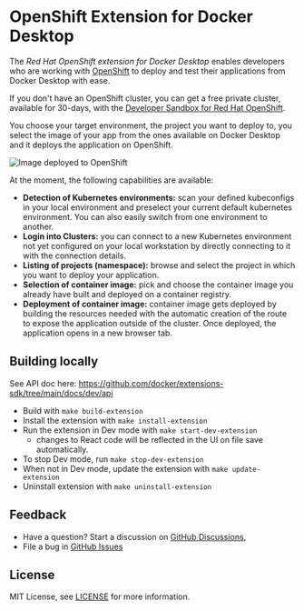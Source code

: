 # OpenShift Extension for Docker Desktop

The _Red Hat OpenShift extension for Docker Desktop_ enables developers who are working with [OpenShift](https://www.redhat.com/en/technologies/cloud-computing/openshift) to deploy and test their applications from Docker Desktop with ease.

If you don't have an OpenShift cluster, you can get a free private cluster, available for 30-days, with the [Developer Sandbox for Red Hat OpenShift](https://red.ht/3l2o59m).

You choose your target environment, the project you want to deploy to, you select the image of your app from the ones available on Docker Desktop and it deploys the application on OpenShift.

![Image deployed to OpenShift](images/deploy-page-image-deployed.png)

At the moment, the following capabilities are available:

- **Detection of Kubernetes environments:** scan your defined kubeconfigs in your local environment and preselect your current default kubernetes environment. You can also easily switch from one environment to another.
- **Login into Clusters:** you can connect to a new Kubernetes environment not yet configured on your local workstation by directly connecting to it with the connection details.
- **Listing of projects (namespace):** browse and select the project in which you want to deploy your application.
- **Selection of container image:** pick and choose the container image you already have built and deployed on a container registry.
- **Deployment of container image:** container image gets deployed by building the resources needed with the automatic creation of the route to expose the application outside of the cluster. Once deployed, the application opens in a new browser tab.

## Building locally

See API doc here: https://github.com/docker/extensions-sdk/tree/main/docs/dev/api

- Build with `make build-extension`
- Install the extension with `make install-extension`
- Run the extension in Dev mode with `make start-dev-extension`
    * changes to React code will be reflected in the UI on file save automatically.
- To stop Dev mode, run `make stop-dev-extension`
- When not in Dev mode, update the extension with `make update-extension`
- Uninstall extension with `make uninstall-extension`

## Feedback

- Have a question? Start a discussion on [GitHub Discussions](https://github.com/redhat-developer/openshift-dd-ext/discussions),
- File a bug in [GitHub Issues](https://github.com/redhat-developer/openshift-dd-ext/issues)

## License

MIT License, see [LICENSE](LICENSE) for more information.
